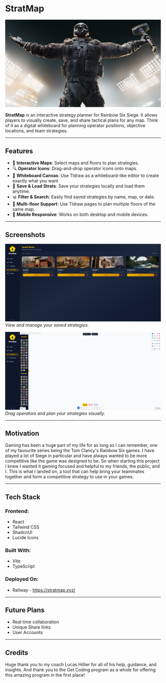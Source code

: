 # StratMap

![StratMap Banner](./public/SiegeBanner.jpg)

**StratMap** is an interactive strategy planner for Rainbow Six Siege. It allows players to visually create, save, and share tactical plans for any map. Think of it as a digital whiteboard for planning operator positions, objective locations, and team strategies.

---

## Features

- 🔨 **Interactive Maps**: Select maps and floors to plan strategies.
- 🔍 **Operator Icons**: Drag-and-drop operator icons onto maps.
- 🎨 **Whiteboard Canvas**: Use Tldraw as a whiteboard-like editor to create exactly what you want.
- 💾 **Save & Load Strats**: Save your strategies locally and load them anytime.
- 📊 **Filter & Search**: Easily find saved strategies by name, map, or date.
- 📄 **Multi-floor Support**: Use Tldraw pages to plan multiple floors of the same map.
- 📱 **Mobile Responsive**: Works on both desktop and mobile devices.

---

## Screenshots

![Saved Strats](./public/StratMap-Strats.PNG)  
*View and manage your saved strategies.*

![StratMap Editor](./public/StratMap-Stratmaker.PNG)  
*Drag operators and plan your strategies visually.*

---

## Motivation

Gaming has been a huge part of my life for as long as I can remember, one of my favourite series being the Tom Clancy's Rainbow Six games. I have played a lot of Siege in particular and have always wanted to be more competitive like the game was designed to be. So when starting this project I knew I wanted it gaming focused and helpful to my friends, the public, and I. This is what I landed on, a tool that can help bring your teammates together and form a competitive strategy to use in your games.

---

## Tech Stack

### Frontend:
  * React
  * Tailwind CSS
  * ShadcnUI
  * Lucide Icons

### Built With:
  * Vite
  * TypeScript

### Deployed On:
  * Railway - https://stratmap.xyz/
  
---

## Future Plans

- Real time collaboration
- Unique Share links
- User Accounts

---

## Credits

Huge thank you to my coach Lucas Hillier for all of his help, guidance, and insights. And thank you to the Get Coding program as a whole for offering this amazing program in the first place!
